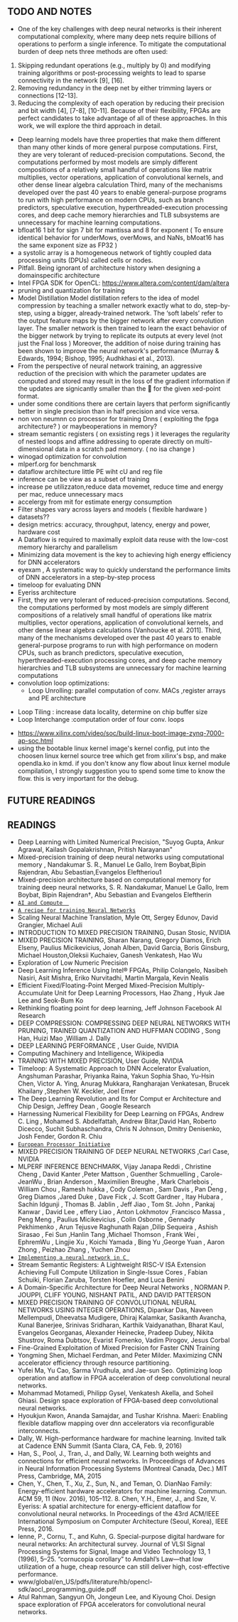 ## TODO AND NOTES
* One of the key challenges with deep neural networks is their inherent
computational complexity, where many deep nets require billions of operations
to perform a single inference. To mitigate the computational burden of deep nets
three methods are often used:
1. Skipping redundant operations (e.g., multiply by 0) and modifying training
algorithms or post-processing weights to lead to sparse connectivity in the
network [9], [16].
2. Removing redundancy in the deep net by either trimming layers or connections
[12-13].
3. Reducing the complexity of each operation by reducing their precision and bit
width [4], [7-8], [10-11].
Because of their flexibility, FPGAs are perfect candidates to take advantage of all of
these approaches. In this work, we will explore the third approach in detail.
 * Deep learning models have three properties that make them different than many other kinds of more general purpose computations. First, they are very tolerant of reduced-precision computations. Second,
the computations performed by most models are simply different compositions of a relatively small handful of operations like matrix multiplies, vector operations, application of convolutional kernels, and other dense linear algebra calculation
Third, many of the mechanisms developed over the past 40 years to enable general-purpose programs to run with high performance on
modern CPUs, such as branch predictors, speculative execution, hyperthreaded-execution processing
cores, and deep cache memory hierarchies and TLB subsystems are unnecessary for machine learning
computations.
* bfloat16 1 bit for sign 7 bit for mantissa and 8 for exponent ( To ensure identical behavior for underMows, overMows, and NaNs, bMoat16 has the same exponent size as FP32 )
* a systolic array is a homogeneous network of tightly coupled data processing units (DPUs) called cells or nodes.
* Pitfall. Being ignorant of architecture history when designing a domainspecific architecture
* Intel FPGA SDK for OpenCL: https://www.altera.com/content/dam/altera
* pruning and quantization for training 
* Model Distillation Model distillation refers to the idea of model compression by teaching a smaller network exactly what to do, step-by-step, using a bigger, already-trained network. The ‘soft labels’ refer to the output feature maps by the bigger network after every convolution layer. The smaller network is then trained to learn the exact behavior of the bigger network by trying to replicate its outputs at every level (not just the Fnal loss ) Moreover, the addition of noise during training has been shown to improve the neural network's performance (Murray & Edwards, 1994; Bishop, 1995; Audhkhasi et al., 2013).
* From the perspective of neural network training, an aggressive reduction of the precision with which the parameter updates are computed and stored may result in the loss of the gradient information if the updates are signicantly smaller than the  for the given xed-point format.
* under some conditions there are certain layers that perform significantly better in single precision than in half precision and vice versa.
* non von neumnn co processor for training Dnns ( exploiting the fpga architecture? )  or maybeoperations in memory? 
* stream semantic registers ( on exsisting regs ) it leverages the regularity of nested loops and affine addressing to operate directly on multi-dimensional data in a scratch pad memory. ( no isa change ) 
* winogad optimization for convolution
* mlperf.org for benchmarsk 
* dataflow architecture little PE wiht cU and reg file 
* inference can be view as a subset of training 
* increase pe utilizzaton,reduce data movemet, reduce time and energy per mac, reduce unnecessary macs
* accelergy from mit for estimate energy consumption
* Filter shapes vary across layers and models ( flexible hardware )
* datasets??
* design metrics: accuracy, throughput, latency, energy and power, hardware cost
* A Dataflow is required to maximally exploit data reuse with the low-cost memory hierarchy and parallelism
* Minimizing data movement is the key to achieving high energy efficiency for DNN accelerators
* eyexam , A systematic way to quickly understand the performance limits of DNN accelerators in a step-by-step process
* timeloop for evaluating DNN
* Eyeriss architecture
* First, they are very tolerant of reduced-precision computations. Second, the computations performed by most models are simply different compositions of a relatively small handful of operations like matrix multiplies, vector operations, application of convolutional kernels, and other dense linear algebra calculations [Vanhoucke et al. 2011]. Third, many of the mechanisms developed over the past 40 years to enable general-purpose  programs to run with high performance on modern CPUs, such as branch predictors, speculative execution, hyperthreaded-execution processing cores, and deep cache memory hierarchies and TLB subsystems are unnecessary for machine learning computations 
* convolution loop optimizations:
    +	Loop Unrolling: parallel computation of conv. MACs ,register arrays and PE architecture
 + Loop Tiling : increase data locality, determine on chip buffer size
 + Loop Interchange :computation order of four conv. loops
* https://www.xilinx.com/video/soc/build-linux-boot-image-zynq-7000-ap-soc.html
 * using the bootable linux kernel image's kernel config, put into the choosen linux kernel source tree which get from xilinx's bsp, and make opendla.ko in kmd. if you don't know any flow about linux kernel module compilation, I strongly suggestion you to spend some time to know the flow. this is very important for the debug.


## FUTURE READINGS





## READINGS 

* Deep Learning with Limited Numerical Precision, "Suyog Gupta, Ankur Agrawal, Kailash Gopalakrishnan, Pritish Narayanan"
* Mixed-precision training of deep neural networks using computational memory , Nandakumar S. R., Manuel Le Gallo, Irem Boybat,Bipin Rajendran, Abu Sebastian,Evangelos Eleftheriou1
* Mixed-precision architecture based on computational memory for training deep neural networks, S. R. Nandakumar, Manuel Le Gallo, Irem Boybat, Bipin Rajendran†, Abu Sebastian and Evangelos Eleftherin
*    <a href="https://openai.com/blog/ai-and-compute/" target="_blank">`AI and Compute  `</a>
*  <a href="http://karpathy.github.io/2019/04/25/recipe/ " target="_blank">`A recipe for training Neural Networks`</a>
* Scaling Neural Machine Translation, Myle Ott, Sergey Edunov, David Grangier, Michael Auli
* INTRODUCTION TO MIXED PRECISION TRAINING, Dusan Stosic, NVIDIA
* MIXED PRECISION TRAINING, Sharan Narang, Gregory Diamos, Erich Elseny, Paulius Micikevicius, Jonah Alben, David Garcia, Boris Ginsburg, Michael Houston,Oleksii Kuchaiev, Ganesh Venkatesh, Hao Wu
* Exploration of Low Numeric Precision 
*  Deep Learning Inference Using Intel® FPGAs,  Philip Colangelo, Nasibeh Nasiri, Asit Mishra, Eriko Nurvitadhi, Martin Margala, Kevin Nealis
* Efficient Fixed/Floating-Point Merged Mixed-Precision Multiply-Accumulate Unit for Deep Learning Processors, Hao Zhang , Hyuk Jae Lee  and Seok-Bum Ko 
* Rethinking floating point for deep learning, Jeff Johnson Facebook AI Research
* DEEP COMPRESSION: COMPRESSING DEEP NEURAL NETWORKS WITH PRUNING, TRAINED QUANTIZATION AND HUFFMAN CODING , Song Han, Huizi Mao ,William J. Dally
* DEEP LEARNING PERFORMANCE , User Guide, NVIDIA
* Computing Machinery and Intelligence, Wikipedia
* TRAINING WITH MIXED PRECISION, User Guide, NVIDIA
* Timeloop: A Systematic Approach to DNN Accelerator Evaluation, Angshuman Parashar, Priyanka Raina, Yakun Sophia Shao, Yu-Hsin Chen, Victor A. Ying, Anurag Mukkara, Rangharajan Venkatesan, Brucek Khailany ,Stephen W. Keckler, Joel Emer
* The Deep Learning Revolution and Its for Comput er Architecture and Chip Design, Jeffrey Dean , Google Research
* Harnessing Numerical Flexibility for Deep Learning on FPGAs, Andrew C. Ling , Mohamed S. Abdelfattah, Andrew Bitar,David Han, Roberto Dicecco, Suchit Subhaschandra, Chris N Johnson, Dmitry Denisenko, Josh Fender, Gordon R. Chiu
*  <a href="  https://www.european-processor-initiative.eu/project/epi/" target="_blank">`European Processor Initiative`</a>
* MIXED PRECISION TRAINING OF DEEP NEURAL NETWORKS ,Carl Case, NVIDIA
* MLPERF INFERENCE BENCHMARK, Vijay Janapa Reddi , Christine Cheng , David Kanter ,Peter Mattson , Guenther Schmuelling , Carole-JeanWu , Brian Anderson , Maximilien Breughe , Mark Charlebois , William Chou , Ramesh   hukka , Cody Coleman , Sam Davis , Pan Deng , Greg Diamos ,Jared Duke , Dave Fick , J. Scott Gardner , Itay Hubara , Sachin Idgunji , Thomas B. Jablin , Jeff Jiao , Tom St. John , Pankaj Kanwar , David Lee ,  effery Liao , Anton Lokhmotov ,Francisco Massa , Peng Meng , Paulius Micikevicius , Colin Osborne , Gennady Pekhimenko , Arun Tejusve Raghunath Rajan ,Dilip Sequeira , Ashish Sirasao , Fei Sun ,Hanlin Tang  ,Michael Thomson , Frank Wei , EphremWu , Lingjie Xu , Koichi Yamada , Bing Yu ,George Yuan , Aaron Zhong , Peizhao Zhang , Yuchen Zhou 
*  <a href="https://www.cs.bham.ac.uk/~jxb/NN/nn.html" target="_blank">`Implementing a neural network in C `</a>
* Stream Semantic Registers: A Lightweight RISC-V ISA Extension Achieving Full Compute Utilization in Single-Issue Cores , Fabian Schuiki, Florian Zaruba, Torsten Hoefler, and Luca Benini
* A Domain-Specific Architecture for Deep Neural Networks , NORMAN P. JOUPPI, CLIFF YOUNG, NISHANT PATIL, AND DAVID PATTERSON
* MIXED PRECISION TRAINING OF CONVOLUTIONAL NEURAL NETWORKS USING INTEGER OPERATIONS, Dipankar Das, Naveen Mellempudi, Dheevatsa Mudigere, Dhiraj Kalamkar, Sasikanth Avancha, Kunal Banerjee, Srinivas Sridharan, Karthik Vaidyanathan, Bharat Kaul, Evangelos Georganas, Alexander Heinecke, Pradeep Dubey, Nikita Shustrov, Roma Dubtsov, Evarist Fomenko, Vadim Pirogov, Jesus Corbal
* Fine-Grained Exploitation of Mixed Precision for Faster CNN Training
* Yongming Shen, Michael Ferdman, and Peter Milder. Maximizing CNN  accelerator  efficiency through resource partitioning.
* Yufei Ma, Yu Cao, Sarma Vrudhula, and Jae-sun Seo. Optimizing loop operation and ataflow in FPGA acceleration of deep convolutional neural networks.
* Mohammad Motamedi, Philipp Gysel, Venkatesh Akella, and Soheil Ghiasi. Design space exploration of FPGA-based deep convolutional  neural networks.  
* Hyoukjun Kwon, Ananda Samajdar, and Tushar Krishna. Maeri: Enabling flexible dataflow mapping over dnn accelerators via reconfigurable interconnects.
* Dally, W. High-performance hardware for machine learning. Invited talk at Cadence ENN Summit (Santa Clara, CA, Feb. 9, 2016)
* Han, S., Pool, J., Tran, J., and Dally, W. Learning both weights  and connections for efficient neural networks. In Proceedings of Advances in Neural Information Processing Systems (Montreal Canada, Dec.) MIT Press, Cambridge, MA, 2015
* Chen, Y., Chen, T., Xu, Z., Sun, N., and Teman, O. DianNao Family: Energy-efficient hardware accelerators for machine learning. Commun. ACM 59, 11 (Nov. 2016), 105–112. 8. Chen, Y.H., Emer, J., and Sze, V. Eyeriss: A spatial architecture for energy-efficient dataflow for  convolutional neural networks. In Proceedings of the 43rd ACM/IEEE International Symposium on Computer Architecture (Seoul, Korea), IEEE Press, 2016.
 * Ienne, P., Cornu, T., and Kuhn, G. Special-purpose digital hardware for neural networks: An architectural survey. Journal of VLSI Signal Processing Systems for Signal, Image and Video Technology 13, 1 (1996), 5–25.
“cornucopia corollary” to Amdahl’s Law—that low utilization of a huge, cheap resource can still deliver high, cost-effective performance.
* www/global/en_US/pdfs/literature/hb/opencl-sdk/aocl_programming_guide.pdf
* Atul Rahman, Sangyun Oh, Jongeun Lee, and Kiyoung Choi. Design space exploration of FPGA accelerators for convolutional neural networks.  



